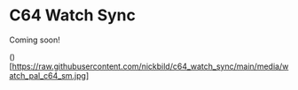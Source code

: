 # C64 Watch Sync

Coming soon!

()[https://raw.githubusercontent.com/nickbild/c64_watch_sync/main/media/watch_pal_c64_sm.jpg]
